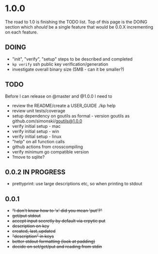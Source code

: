# 1.0.0

The road to 1.0 is finishing the TODO list.  Top of this page is the DOING section which
*should* be a single feature that would be 0.0.X incrementing on each feature.

## DOING

- "init", "verify", "setup" steps to be described and completed
- `kp verify` ssh public key verification/generation
- investigate overall binary size (5MB - can it be smaller?)

## TODO

Before I can release on @master and @1.0.0 I need to

- review the README/create a USER_GUIDE ./kp help
- review unit tests/coverage
- setup dependency on goutils as formal - version goutils as github.com/simonski/goutils@1.0.0
- verify initial setup - mac
- verify initial setup - win
- verify initial setup - linux
- "help" on all function calls
- github actions from crosscompiling
- verify minimum go compatible version
- ?move to sqlite?

## 0.0.2  IN PROGRESS

- prettyprint: use large descriptions etc, so when printing to stdout

## 0.0.1

- ~~"I don't know how to 'x' did you mean 'put'?"~~
- ~~get/put stdout~~
- ~~accept input secretly by default via  crpytic put~~
- ~~description on key~~
- ~~created, last_updated~~
- ~~"description" in keys~~
- ~~better stdout formatting (look at padding)~~
- ~~decide on set/get/put and reading from stdin~~
